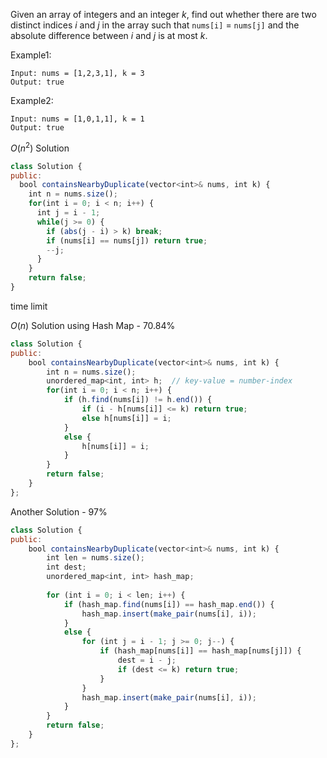 Given an array of integers and an integer *k*, find out whether there are two distinct indices *i* and *j* in the array such that `nums[i]` = `nums[j]` and the absolute difference between *i* and *j* is at most *k*.

Example1:
```
Input: nums = [1,2,3,1], k = 3
Output: true
```

Example2:
```
Input: nums = [1,0,1,1], k = 1
Output: true
```

$O(n^2)$ Solution

```js
class Solution {
public:
  bool containsNearbyDuplicate(vector<int>& nums, int k) {
    int n = nums.size();
    for(int i = 0; i < n; i++) {
      int j = i - 1;
      while(j >= 0) {
        if (abs(j - i) > k) break;
        if (nums[i] == nums[j]) return true;
        --j;
      }
    }
    return false;
}
```

time limit

$O(n)$ Solution using Hash Map - 70.84%

```js
class Solution {
public:
    bool containsNearbyDuplicate(vector<int>& nums, int k) {
        int n = nums.size();
        unordered_map<int, int> h;  // key-value = number-index
        for(int i = 0; i < n; i++) {
            if (h.find(nums[i]) != h.end()) {
                if (i - h[nums[i]] <= k) return true;
                else h[nums[i]] = i;
            }
            else {
                h[nums[i]] = i;
            }
        }
        return false;
    }
};
```



Another Solution - 97%

```js
class Solution {
public:
    bool containsNearbyDuplicate(vector<int>& nums, int k) {
        int len = nums.size();
        int dest;
        unordered_map<int, int> hash_map;
        
        for (int i = 0; i < len; i++) {
            if (hash_map.find(nums[i]) == hash_map.end()) {
                hash_map.insert(make_pair(nums[i], i));
            }
            else {
                for (int j = i - 1; j >= 0; j--) {
                    if (hash_map[nums[i]] == hash_map[nums[j]]) {
                        dest = i - j;
                        if (dest <= k) return true;
                    }
                }
                hash_map.insert(make_pair(nums[i], i));
            }
        }
        return false;
    }
};
```




